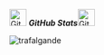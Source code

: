 <p align="left"><img src="https://media.giphy.com/media/8UHRm5oY4k4FDxq5QG/giphy.gif" width="30px" alt="GitHub-Status"/>&nbsp;<i><b>GitHub Stats</b></i><img src="https://media.giphy.com/media/8UHRm5oY4k4FDxq5QG/giphy.gif" width="30px" alt="GitHub-Status"/></p>

<p>
  <img align="left" src="https://github-readme-stats.vercel.app/api/top-langs?username=trafalgande&show_icons=true&locale=en&layout=compact" alt="trafalgande" />
</p>
  
